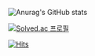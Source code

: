 ![Anurag's GitHub stats](https://github-readme-stats.vercel.app/api?username=woodywarhol9&show_icons=true&theme=dark)

[![Solved.ac 프로필](http://mazassumnida.wtf/api/mini/generate_badge?boj=woodywarhol9)](https://solved.ac/woodywarhol9)

[![Hits](https://hits.seeyoufarm.com/api/count/incr/badge.svg?url=https%3A%2F%2Fgithub.com%2FWoodywarhol9%2Fwoodywarhol9&count_bg=%2379C83D&title_bg=%23555555&icon=&icon_color=%23E7E7E7&title=hits&edge_flat=false)](https://hits.seeyoufarm.com)

